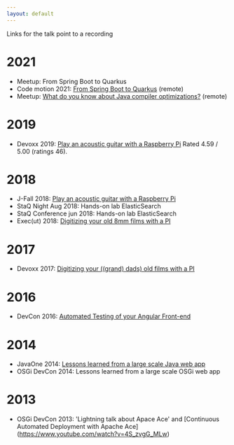 ```yaml
---
layout: default
---
```

Links for the talk point to a recording

# 2021
* Meetup: From Spring Boot to Quarkus
* Code motion 2021: [From Spring Boot to Quarkus](https://youtu.be/cRaxEXEGkTo?t=12187 ) (remote)
* Meetup: [What do you know about Java compiler optimizations?](https://www.youtube.com/watch?v=jDLwQatJ5fc) (remote)

# 2019
* Devoxx 2019: [Play an acoustic guitar with a Raspberry Pi](https://www.youtube.com/watch?v=5XhpFtl1Pj0) Rated 4.59 / 5.00 (ratings 46).

# 2018
* J-Fall 2018: [Play an acoustic guitar with a Raspberry Pi](https://www.youtube.com/watch?v=8-SkMg9-jcI)
* StaQ Night Aug 2018: Hands-on lab ElasticSearch
* StaQ Conference jun 2018: Hands-on lab ElasticSearch
* Exec(ut) 2018: [Digitizing your old 8mm films with a PI](https://www.youtube.com/watch?v=5HFP4ngz4R0)

# 2017
* Devoxx 2017: [Digitizing your ((grand) dads) old films with a PI](https://www.youtube.com/watch?v=957cLw3ptwY)

# 2016
* DevCon 2016: [Automated Testing of your Angular Front-end](https://www.youtube.com/watch?v=2KvS1KfmWKs)

# 2014
* JavaOne 2014: [Lessons learned from a large scale Java web app](https://www.youtube.com/watch?v=CfCLONaDAT4)
* OSGi DevCon 2014: Lessons learned from a large scale OSGi web app

# 2013
* OSGi DevCon 2013: 'Lightning talk about Apace Ace' and [Continuous Automated Deployment with Apache Ace] (https://www.youtube.com/watch?v=4S_zvgG_MLw)

